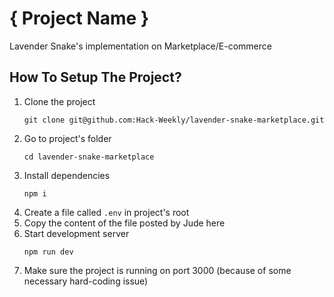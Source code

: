 # { Project Name }

Lavender Snake's implementation on Marketplace/E-commerce

## How To Setup The Project?

1. Clone the project
   ```
   git clone git@github.com:Hack-Weekly/lavender-snake-marketplace.git
   ```
2. Go to project's folder
   ```
   cd lavender-snake-marketplace
   ```
3. Install dependencies
   ```
   npm i
   ```
4. Create a file called `.env` in project's root
5. Copy the content of the file posted by Jude here
6. Start development server
   ```
   npm run dev
   ```
7. Make sure the project is running on port 3000 (because of some necessary hard-coding issue)
